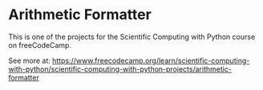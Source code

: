 # Arithmetic Formatter

This is one of the projects for the Scientific Computing with Python course on freeCodeCamp.

See more at: https://www.freecodecamp.org/learn/scientific-computing-with-python/scientific-computing-with-python-projects/arithmetic-formatter
